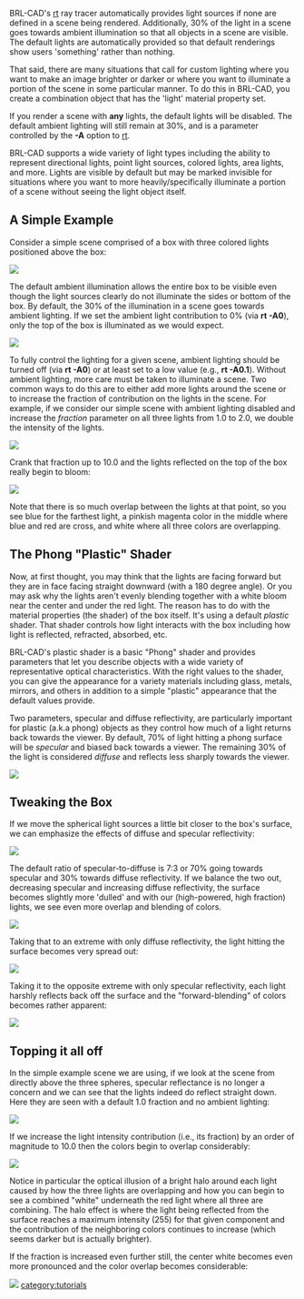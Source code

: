 BRL-CAD's [rt](rt.md) ray tracer automatically provides light
sources if none are defined in a scene being rendered. Additionally, 30%
of the light in a scene goes towards ambient illumination so that all
objects in a scene are visible. The default lights are automatically
provided so that default renderings show users 'something' rather than
nothing.

That said, there are many situations that call for custom lighting where
you want to make an image brighter or darker or where you want to
illuminate a portion of the scene in some particular manner. To do this
in BRL-CAD, you create a combination object that has the 'light'
material property set.

If you render a scene with **any** lights, the default lights will be
disabled. The default ambient lighting will still remain at 30%, and is
a parameter controlled by the **-A** option to [rt](rt.md).

BRL-CAD supports a wide variety of light types including the ability to
represent directional lights, point light sources, colored lights, area
lights, and more. Lights are visible by default but may be marked
invisible for situations where you want to more heavily/specifically
illuminate a portion of a scene without seeing the light object itself.

## A Simple Example

Consider a simple scene comprised of a box with three colored lights
positioned above the box:

![](img/Light1.png)

The default ambient illumination allows the entire box to be visible
even though the light sources clearly do not illuminate the sides or
bottom of the box. By default, the 30% of the illumination in a scene
goes towards ambient lighting. If we set the ambient light contribution
to 0% (via **rt -A0**), only the top of the box is illuminated as we
would expect.

![](img/Light2.png)

To fully control the lighting for a given scene, ambient lighting should
be turned off (via **rt -A0**) or at least set to a low value (e.g.,
**rt -A0.1**). Without ambient lighting, more care must be taken to
illuminate a scene. Two common ways to do this are to either add more
lights around the scene or to increase the fraction of contribution on
the lights in the scene. For example, if we consider our simple scene
with ambient lighting disabled and increase the *fraction* parameter on
all three lights from 1.0 to 2.0, we double the intensity of the lights.

![](img/Light3.png)

Crank that fraction up to 10.0 and the lights reflected on the top of
the box really begin to bloom:

![](img/Light4.png)

Note that there is so much overlap between the lights at that point, so
you see blue for the farthest light, a pinkish magenta color in the
middle where blue and red are cross, and white where all three colors
are overlapping.

## The Phong "Plastic" Shader

Now, at first thought, you may think that the lights are facing forward
but they are in face facing straight downward (with a 180 degree angle).
Or you may ask why the lights aren't evenly blending together with a
white bloom near the center and under the red light. The reason has to
do with the material properties (the shader) of the box itself. It's
using a default *plastic* shader. That shader controls how light
interacts with the box including how light is reflected, refracted,
absorbed, etc.

BRL-CAD's plastic shader is a basic "Phong" shader and provides
parameters that let you describe objects with a wide variety of
representative optical characteristics. With the right values to the
shader, you can give the appearance for a variety materials including
glass, metals, mirrors, and others in addition to a simple "plastic"
appearance that the default values provide.

Two parameters, specular and diffuse reflectivity, are particularly
important for plastic (a.k.a phong) objects as they control how much of
a light returns back towards the viewer. By default, 70% of light
hitting a phong surface will be *specular* and biased back towards a
viewer. The remaining 30% of the light is considered *diffuse* and
reflects less sharply towards the viewer.

![](img/Phong.png)

## Tweaking the Box

If we move the spherical light sources a little bit closer to the box's
surface, we can emphasize the effects of diffuse and specular
reflectivity:

![](img/Light5.png)

The default ratio of specular-to-diffuse is 7:3 or 70% going towards
specular and 30% towards diffuse reflectivity. If we balance the two
out, decreasing specular and increasing diffuse reflectivity, the
surface becomes slightly more 'dulled' and with our (high-powered, high
fraction) lights, we see even more overlap and blending of colors.

![](img/Light6.png)

Taking that to an extreme with only diffuse reflectivity, the light
hitting the surface becomes very spread out:

![](img/Light7.png)

Taking it to the opposite extreme with only specular reflectivity, each
light harshly reflects back off the surface and the "forward-blending"
of colors becomes rather apparent:

![](img/Light8.png)

## Topping it all off

In the simple example scene we are using, if we look at the scene from
directly above the three spheres, specular reflectance is no longer a
concern and we can see that the lights indeed do reflect straight down.
Here they are seen with a default 1.0 fraction and no ambient lighting:

![](img/Light_brg.png)

If we increase the light intensity contribution (i.e., its fraction) by
an order of magnitude to 10.0 then the colors begin to overlap
considerably:

![](img/Light_brg10.png)

Notice in particular the optical illusion of a bright halo around each
light caused by how the three lights are overlapping and how you can
begin to see a combined "white" underneath the red light where all three
are combining. The halo effect is where the light being reflected from
the surface reaches a maximum intensity (255) for that given component
and the contribution of the neighboring colors continues to increase
(which seems darker but is actually brighter).

If the fraction is increased even further still, the center white
becomes even more pronounced and the color overlap becomes considerable:

![](img/Light_brg20.png)
[category:tutorials](category:tutorials.md)
